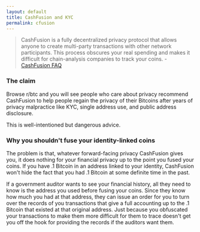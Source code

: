 ```yaml
---
layout: default
title: CashFusion and KYC
permalink: cfusion
---
```


>CashFusion is a fully decentralized privacy protocol that allows anyone to create multi-party transactions with other network participants. This process obscures your real spending and makes it difficult for chain-analysis companies to track your coins. - [CashFusion FAQ](https://cashfusion.org/faqs/)

### The claim

Browse r/btc and you will see people who care about privacy recommend 
CashFusion to help people regain the privacy of their Bitcoins after
years of privacy malpractice like KYC, single address use, and public address disclosure.

This is well-intentioned but dangerous advice.

### Why you shouldn't fuse your identity-linked coins

The problem is that, whatever forward-facing privacy CashFusion gives you, it
does nothing for your financial privacy up to the point you fused your coins. If you have
.1 Bitcoin in an address linked to your identity, CashFusion won't hide the fact that you had .1 Bitcoin
at some definite time in the past.

If a government auditor wants to see your financial history, all they need to know is the address
you used before fusing your coins. Since they know how much you had at that address, they can issue
an order for you to turn over the records of you transactions that give a full accounting
up to the .1 Bitcoin that existed at that original address. Just because you obfuscated your
transactions to make them more difficult for them to trace doesn't get you off the hook
for providing the records if the auditors want them.
